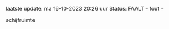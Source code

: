 laatste update: 
ma 16-10-2023 20:26   uur 
Status: FAALT - fout - 
<div class="service R">schijfruimte</div>